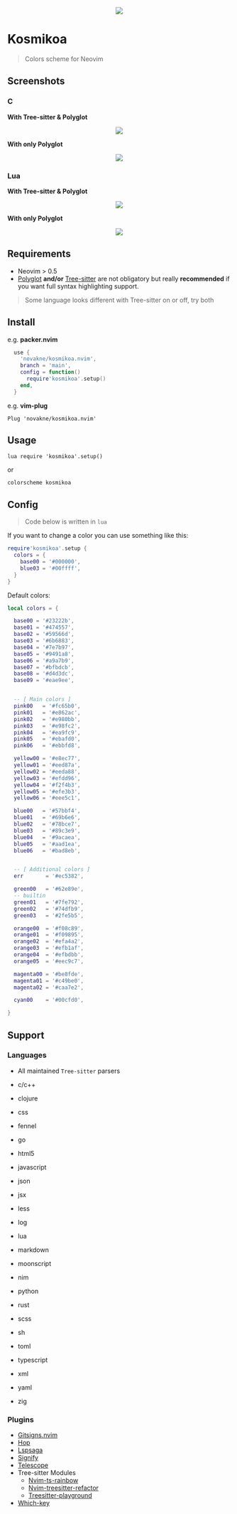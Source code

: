 <p align="center"><img src="https://git.sr.ht/~novakane/kosmikoa.nvim/blob/main/.assets/kosmikoa.jpg"kosmikoa""/></a></p>

# Kosmikoa

> Colors scheme for Neovim

## Screenshots

### C

**With Tree-sitter & Polyglot**
<p align="center"><img src="https://git.sr.ht/~novakane/kosmikoa.nvim/blob/main/.assets/c_treesitter.png"c_treesitter""/></a></p>

**With only Polyglot**
<p align="center"><img src="https://git.sr.ht/~novakane/kosmikoa.nvim/blob/main/.assets/c_polyglot.png"c_polyglot""/></a></p>

### Lua

**With Tree-sitter & Polyglot**
<p align="center"><img src="https://git.sr.ht/~novakane/kosmikoa.nvim/blob/main/.assets/lua_treesitter.png"lua_treesitter""/></a></p>

**With only Polyglot**
<p align="center"><img src="https://git.sr.ht/~novakane/kosmikoa.nvim/blob/main/.assets/lua_polyglot.png"lua_polyglot""/></a></p>

## Requirements

* Neovim > 0.5
* [Polyglot](https://github.com/sheerun/vim-polyglot) __and/or__ [Tree-sitter](https://github.com/nvim-treesitter/nvim-treesitter) are not obligatory but really __recommended__ if you want full syntax highlighting support.

> Some language looks different with Tree-sitter on or off, try both

## Install

e.g. **packer.nvim**
``` lua
  use {
    'novakne/kosmikoa.nvim',
    branch = 'main',
    config = function()
      require'kosmikoa'.setup()
    end,
  }


```

e.g. **vim-plug**
```
Plug 'novakne/kosmikoa.nvim'
```

## Usage

`lua require 'kosmikoa'.setup()`

or

`colorscheme kosmikoa`

## Config

> Code below is written in `lua`

If you want to change a color you can use something like this:
``` lua
require'kosmikoa'.setup {
  colors = {
    base00 = '#000000',
    blue03 = '#00ffff',
  }
}
```

Default colors:
``` lua
local colors = {

  base00 = '#23222b',
  base01 = '#474557',
  base02 = '#59566d',
  base03 = '#6b6883',
  base04 = '#7e7b97',
  base05 = '#9491a8',
  base06 = '#a9a7b9',
  base07 = '#bfbdcb',
  base08 = '#d4d3dc',
  base09 = '#eae9ee',


  -- [ Main colors ]
  pink00   = '#fc65b0',
  pink01   = '#e862ac',
  pink02   = '#e980bb',
  pink03   = '#e98fc2',
  pink04   = '#ea9fc9',
  pink05   = '#ebafd0',
  pink06   = '#ebbfd8',

  yellow00 = '#e8ec77',
  yellow01 = '#eed87a',
  yellow02 = '#eeda88',
  yellow03 = '#efdd96',
  yellow04 = '#f2f4b3',
  yellow05 = '#efe3b3',
  yellow06 = '#eee5c1',

  blue00   = '#57bbf4',
  blue01   = '#69b6e6',
  blue02   = '#78bce7',
  blue03   = '#89c3e9',
  blue04   = '#9acaea',
  blue05   = '#aad1ea',
  blue06   = '#bad8eb',


  -- [ Additional colors ]
  err       = '#ec5382',

  green00   = '#62e89e',
  -- builtin
  green01   = '#7fe792',
  green02   = '#74dfb9',
  green03   = '#2fe5b5',

  orange00  = '#f08c89',
  orange01  = '#f09895',
  orange02  = '#efa4a2',
  orange03  = '#efb1af',
  orange04  = '#efbdbb',
  orange05  = '#eec9c7',

  magenta00 = '#be8fde',
  magenta01 = '#c49be0',
  magenta02 = '#caa7e2',

  cyan00    = '#00cfd0',

}
```

## Support

### Languages

* All maintained `Tree-sitter` parsers

* c/c++
* clojure
* css
* fennel
* go
* html5
* javascript
* json
* jsx
* less
* log
* lua
* markdown
* moonscript
* nim
* python
* rust
* scss
* sh
* toml
* typescript
* xml
* yaml
* zig

### Plugins

* [Gitsigns.nvim](https://github.com/lewis6991/gitsigns.nvim)
* [Hop](https://github.com/phaazon/hop.nvim)
* [Lspsaga](https://github.com/glepnir/lspsaga.nvim)
* [Signify](http//github.com/mhinz/vim-signify)
* [Telescope](https://github.com/nvim-telescope/telescope.nvim)
* Tree-sitter Modules
  * [Nvim-ts-rainbow](https://github.com/p00f/nvim-ts-rainbow)
  * [Nvim-treesitter-refactor](https://github.com/nvim-treesitter/nvim-treesitter-refactor)
  * [Treesitter-playground](https://github.com/nvim-treesitter/playground)
* [Which-key](https://github.com/liuchengxu/vim-which-key)

